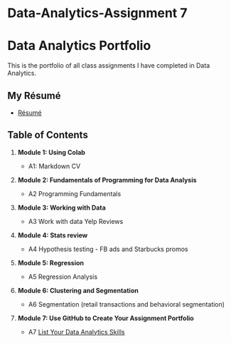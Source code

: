 # Data-Analytics-Assignment 7
# Data Analytics Portfolio
This is the portfolio of all class assignments I have completed in Data Analytics. 

## My Résumé
- [Résumé](https://colab.research.google.com/drive/1eb4MDjF0xzpHlUfjMej32JuP9L4J5JE-?usp=sharing)

## Table of Contents
1. **Module 1: Using Colab**
   - A1: Markdown CV
   
2. **Module 2: Fundamentals of Programming for Data Analysis**
   - A2 Programming Fundamentals
   
3. **Module 3: Working with Data**
   - A3 Work with data Yelp Reviews
  
4. **Module 4: Stats review**
   - A4 Hypothesis testing - FB ads and Starbucks promos

5. **Module 5: Regression**
   - A5 Regression Analysis

6. **Module 6: Clustering and Segmentation**
   - A6 Segmentation (retail transactions and behavioral segmentation)
   
7. **Module 7: Use GitHub to Create Your Assignment Portfolio**
    - A7 [List Your Data Analytics Skills](https://github.com/junhanvey/Data-Analytics-/blob/main/README.md)
